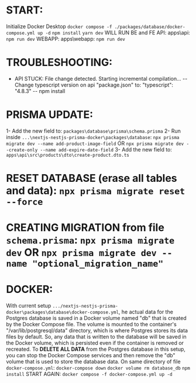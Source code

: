 # START:

Initialize Docker Desktop
`docker compose -f ./packages/database/docker-compose.yml up -d`
`npm install`
`yarn dev` WILL RUN BE and FE
API: apps\api: `npm run dev`
WEBAPP: apps\webapp: `npm run dev`

# TROUBLESHOOTING:

- API STUCK: File change detected. Starting incremental compilation...
  -- Change typescript version on api "package.json" to: "typescript": "4.8.3"
  -- npm install

# PRISMA UPDATE:

1- Add the new field to: `packages\database\prisma\schema.prisma`
2- Run inside `...\nextjs-nestjs-prisma-docker\packages\database`: `npx prisma migrate dev --name add-product-image-field` OR `npx prisma migrate dev --create-only --name add-expire-date-field`
3- Add the new field to: `apps\api\src\products\dto\create-product.dto.ts`

# RESET DATABASE (erase all tables and data): `npx prisma migrate reset --force`

# CREATING MIGRATION from file `schema.prisma`: `npx prisma migrate dev` OR `npx prisma migrate dev --name "optional_migration_name"`

# DOCKER:

With current setup `.../nextjs-nestjs-prisma-docker\packages\database\docker-compose.yml`, he actual data for the Postgres database is saved in a Docker volume named "db" that is created by the Docker Compose file. The volume is mounted to the container's "/var/lib/postgresql/data" directory, which is where Postgres stores its data files by default. So, any data that is written to the database will be saved in the Docker volume, which is persisted even if the container is removed or recreated.
To **DELETE ALL DATA** from the Postgres database in this setup, you can stop the Docker Compose services and then remove the "db" volume that is used to store the database data. On same directory of file `docker-compose.yml`:
`docker-compose down`
`docker volume rm database_db`
`npm install`
START AGAIN: `docker compose -f docker-compose.yml up -d`
